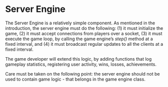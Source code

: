 
# Server Engine


The Server Engine is a relatively simple component.  As mentioned in the introduction, the server engine must do the following: (1) it must initialize the game, (2) it must accept connections from players over a socket, (3) it must execute the game loop, by calling the game engine’s *step()* method at a fixed interval, and (4) it must broadcast regular updates to all the clients at a fixed interval.

The game developer will extend this logic, by adding functions that log gameplay statistics, registering user activity, wins, losses, achievements.

Care must be taken on the following point: the server engine should not be used to contain game logic - that belongs in the game engine class.
